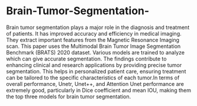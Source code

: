 # Brain-Tumor-Segmentation-

Brain tumor segmentation plays a major role in the
diagnosis and treatment of patients. It has improved accuracy and
efficiency in medical imaging. They extract important features
from the Magnetic Resonance Imaging scan. This paper uses
the Multimodal Brain Tumor Image Segmentation Benchmark
(BRATS) 2020 dataset. Various models are trained to analyze
which can give accurate segmentation. The findings contribute to
enhancing clinical and research applications by providing precise
tumor segmentation. This helps in personalized patient care,
ensuring treatment can be tailored to the specific characteristics
of each tumor.In terms of overall performance, Unetr, Unet++,
and Attention Unet performance are extremely good, particularly
in Dice coefficient and mean IOU, making them the top three
models for brain tumor segmentation.
